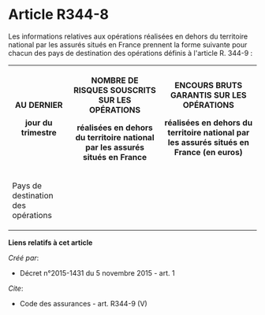 # Article R344-8

Les informations relatives aux opérations réalisées en dehors du territoire national par les assurés situés en France
prennent la forme suivante pour chacun des pays de destination des opérations définis à l'article R. 344-9 : 

<table>
  <tbody>
    <tr>
      <th>

AU DERNIER 

jour du trimestre 

</th>
      <th>

NOMBRE DE RISQUES SOUSCRITS SUR LES OPÉRATIONS 

réalisées en dehors du territoire national par les assurés situés en France 

</th>
      <th>

ENCOURS BRUTS GARANTIS SUR LES OPÉRATIONS 

réalisées en dehors du territoire national par les assurés situés en France (en euros) 

</th>
    </tr>
    <tr>
      <td valign="middle">

Pays de destination des opérations

</td>
    </tr>
  </tbody>
</table>

**Liens relatifs à cet article**

_Créé par_:

  - Décret n°2015-1431 du 5 novembre 2015 - art. 1

_Cite_:

  - Code des assurances - art. R344-9 (V)
